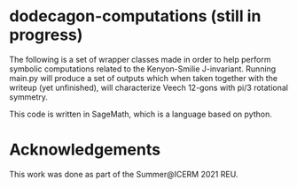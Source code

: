 # dodecagon-computations (still in progress)
The following is a set of wrapper classes made in order to help perform symbolic computations related to the Kenyon-Smilie J-invariant.
Running main.py will produce a set of outputs which when taken together with the writeup (yet unfinished), will characterize Veech 12-gons with pi/3 rotational symmetry.

This code is written in SageMath, which is a language based on python.

# Acknowledgements
This work was done as part of the Summer@ICERM 2021 REU.
